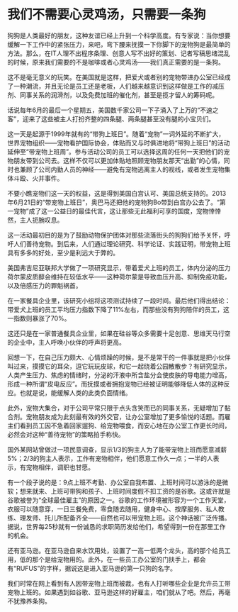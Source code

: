 # 我们不需要心灵鸡汤，只需要一条狗

狗狗是人类最好的朋友，这种友谊已经上升到一个科学高度。有专家说：当你想要缓解一下工作中的紧张压力，来吧，弯下腰来抚摸一下你脚下的宠物狗是最简单的方法。那么，在IT人理不出程序条理、创意人写不出好的策划、记者写稿思绪混乱的时候，原来我们需要的不是咖啡或者心灵鸡汤——我们真正需要的是一条狗。 

这不是毫无意义的玩笑。在美国就是这样，把爱犬或者别的宠物带进办公室已经成了一种潮流，并且无论是员工还是老板，人们越来越意识到这样做是工作的减压剂、同事关系的润滑剂，以及免费加班的催化剂，甚至是揽才留人的筹码呢。 

话说每年6月的最后一个星期五，美国数千家公司一下子涌入了上万的“不速之客”，迎来了这些被主人打扮齐整的四条腿、两条腿甚至没有腿的小宝贝们。 

这一天是起源于1999年就有的“带狗上班日”。随着“宠物”一词外延的不断扩大，世界宠物组织——宠物看护国际协会，体贴而又与时俱进地将“带狗上班日”的活动延伸至“带宠物上班周”。参与活动公司的员工可以选择这周的任何一天把他们的宠物朋友带到公司去。这样不仅可以更加体贴地照顾宠物朋友那天“出勤”的心情，同时也兼顾了公司内勤人员的神经——避免有宠物逃离主人的视线，或者发生宠物集体斗殴、火并事件。 

不要小瞧宠物们这一天的权益，这是得到美国白宫认可、美国总统支持的。2013年6月21日的“带宠物上班日”，奥巴马还把他的宠物狗Bo带到白宫办公去了。“第一宠物”成了这一公益日的最佳代言，这让那些无此福利可享的国度，宠物悻悻然，主人扼腕叹息。 

这一活动最初目的是为了鼓励动物保护团体对那些流落街头的狗狗们给予关怀，呼吁人们善待宠物。到后来，人们通过理论研究、科学论证、实践证明，带宠物上班具有多多的好处，至少是利远大于弊的。 

美国弗吉尼亚联邦大学做了一项研究显示，带着爱犬上班的员工，体内分泌的压力荷尔蒙皮质醇会维持在较低水平——这种荷尔蒙是导致血压升高、抑制免疫功能，以及倍感压力的罪魁祸首。 

在一家餐具企业里，该研究小组将这项测试持续了一段时间。最后他们得出结论：带爱犬上班的员工平均压力指数下降了11%左右，而那些没有狗狗陪伴的员工，这一指数则暴涨了70%。 

这还只是在一家普通餐具企业里，如果在硅谷等众多需要十足创意、思维天马行空的企业中，主人呼唤小伙伴的呼声将更高。 

回想一下，在自己压力颇大、心情烦躁的时候，是不是常干的一件事就是把小伙伴叫过来，摸摸它的耳朵，逗它玩玩皮球，和它一起绕着公园散散步？有研究显示，人类产生压力、焦虑的情绪时，分泌的汗液中所含盐分会使皮肤的导电能力增高，形成一种所谓“皮电反应”。而抚摸或者拥抱宠物已经被证明能够降低人体的这种反应。也就是说，能缓解人类的此类负面情绪。 

此外，宠物大集合，对于公司平常只限于点头含笑而已的同事关系，无疑增加了黏合剂。宠物朋友成为此刻最有效的外交官，让办公室增加了更多愉悦的话题。而雇主们看到员工因不急着回家遛狗、给宠物喂食，而安心地在办公室工作更长时间，必然会对这种“善待宠物”的策略拍手称快。 

国外某网站曾做过一项民意调查，显示1/3的狗主人为了能带宠物上班而愿意减薪5%；2/3的狗主人表示，工作有宠物相伴，他们愿意工作久一点；一半的人表示，有宠物相伴，调职也甘愿。 

有一个段子说的是：9点上班不考勤、办公室自我布置、上班时间可以游泳的是微软；想来就来、上班可带狗和孩子、上班时间度假不扣工资的是谷歌。这或许就是谷歌被誉为“全球最佳雇主”的原因之一。谷歌的工作环境被形容为一个工作天堂，衣服可以随意穿，一日三餐免费，零食随去随用，健身中心、按摩服务、私人教练、理发师、托儿所配备齐全——自然也可以带宠物上班。这个神话被广泛传播。据说，世界每25秒就有一份诚恳的求职简历发给他们，希望得到一份在那里工作的机会。 

还有亚马逊。在亚马逊自来水饮用处，设置了一高一低两个龙头，高的那个给员工用，低的那个是给宠物用的。此外，在一些员工办公室的门扶手上，都会有“RUFUS”的字样，据说这是进入亚马逊的第一只狗的名字。 

我们时常在网上看到有人因带宠物上班而被裁，也有人打听哪些企业是允许员工带宠物上班的。如果遇到如谷歌、亚马逊这样的好雇主，咱们就从了吧。然后，再毫不犹豫养条狗。
